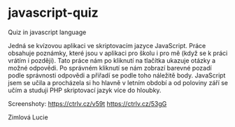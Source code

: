 # javascript-quiz
Quiz in javascript language

Jedná se kvízovou aplikaci ve skriptovacím jazyce JavaScript.
Práce obsahuje poznámky, které jsou v aplikaci pro školu i pro mě (když se k práci vrátím i později).
Tato práce nám po kliknutí na tlačítka ukazuje otázky a možné odpovědi. 
Po správném kliknutí se nám zobrazí barevné pozadí podle správnosti odpovědi a přiřadí se podle toho náležitě body.
JavaScript jsem se učila a procházela si ho hlavně v letním období a od poloviny září se učím a studuji PHP skriptovací jazyk více do hloubky.


Screenshoty: 
https://ctrlv.cz/v59t
https://ctrlv.cz/53gG

Zimlová Lucie
